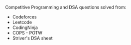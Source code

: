 Competitive Programming and DSA questions solved from: 
- Codeforces
- Leetcode
- CodingNinja
- COPS - POTW
- Striver's DSA sheet
